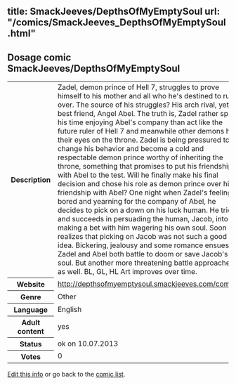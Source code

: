 title: SmackJeeves/DepthsOfMyEmptySoul
url: "/comics/SmackJeeves_DepthsOfMyEmptySoul.html"
---
Dosage comic SmackJeeves/DepthsOfMyEmptySoul
-----------------------------------------

<p id="msg"></p>
<script type="text/javascript">
if (window.location.search === '?edit_info_mail=sent_ok') {
  var elem = document.getElementById("msg");
  elem.innerHTML = 'Edited information sucessfully sent for review, which is usually done daily. Thanks!';
  elem.className = 'ok';
}
</script>
<table class="comicinfo">
<tr>
<th>Description</th><td>Zadel, demon prince of Hell 7, struggles to prove himself to his mother and all who he's destined to rule over. The source of his struggles? His arch rival, yet best friend, Angel Abel. The truth is, Zadel rather spend his time enjoying Abel's company than act like the future ruler of Hell 7 and meanwhile other demons have their eyes on the throne. Zadel is being pressured to change his behavior and become a cold and respectable demon prince worthy of inheriting the throne, something that promises to put his friendship with Abel to the test. Will he finally make his final decision and chose his role as demon prince over his friendship with Abel? One night when Zadel's feeling bored and yearning for the company of Abel, he decides to pick on a down on his luck human. He tries and succeeds in persuading the human, Jacob, into making a bet with him wagering his own soul. Soon he realizes that picking on Jacob was not such a good idea. Bickering, jealousy and some romance ensues as Zadel and Abel both battle to doom or save Jacob's soul. But another more threatening battle approaches as well. BL, GL, HL Art improves over time.</td>
</tr>
<tr>
<th>Website</th><td><a href="http://depthsofmyemptysoul.smackjeeves.com/comics/">http://depthsofmyemptysoul.smackjeeves.com/comics/</a></td>
</tr>
<tr>
<th>Genre</th><td>Other</td>
</tr>
<tr>
<th>Language</th><td>English</td>
</tr>
<tr>
<th>Adult content</th><td>yes</td>
</tr>
<tr>
<th>Status</th><td>ok on 10.07.2013</td>
</tr>
<tr>
<th>Votes</th><td>0</td>
</tr>
</table>

[Edit this info](SmackJeeves_DepthsOfMyEmptySoul_edit.html) or go back to the [comic list](../comic-index.html).
